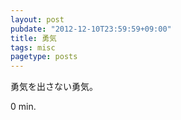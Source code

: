 ```yaml
---
layout: post
pubdate: "2012-12-10T23:59:59+09:00"
title: 勇気
tags: misc
pagetype: posts
---
```

勇気を出さない勇気。

0 min.
